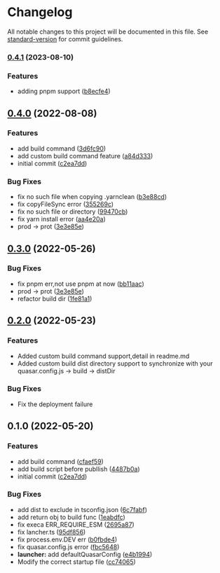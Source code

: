 # Changelog

All notable changes to this project will be documented in this file. See [standard-version](https://github.com/conventional-changelog/standard-version) for commit guidelines.

### [0.4.1](https://github.com/dongwa/vercel-quasar/compare/v0.3.1...v0.4.1) (2023-08-10)


### Features

* adding  pnpm support ([b8ecfe4](https://github.com/dongwa/vercel-quasar/commit/b8ecfe48d41cbb47f533dbdc97683764a8360a68))

## [0.4.0](https://github.com/dongwa/vercel-quasar/compare/v0.3.1...v0.4.0) (2022-08-08)

### Features

- add build command ([3d6fc90](https://github.com/dongwa/vercel-quasar/commit/3d6fc90b2e5f93dc27925f9ea944b88f62aa7503))
- add custom build command feature ([a84d333](https://github.com/dongwa/vercel-quasar/commit/a84d3335e9629a41140e6fc06538ff6e9f42160c))
- initial commit ([c2ea7dd](https://github.com/dongwa/vercel-quasar/commit/c2ea7dd1bb98772913e6a195ce5ec540141b8e1e))

### Bug Fixes

- fix no such file when copying .yarnclean ([b3e88cd](https://github.com/dongwa/vercel-quasar/commit/b3e88cd4ffdb960649aeafb4436b41935313e41d))
- fix copyFileSync error ([355269c](https://github.com/dongwa/vercel-quasar/commit/355269cc871ea3f7f8c58c821df70d9bf6ff99b8))
- fix no such file or directory ([99470cb](https://github.com/dongwa/vercel-quasar/commit/99470cb68c608c8d9abb05bb292af7914f581610))
- fix yarn install error ([aa4e20a](https://github.com/dongwa/vercel-quasar/commit/aa4e20acfd06a01f708f513cf226518154a0a01c))
- prod -> prot ([3e3e85e](https://github.com/dongwa/vercel-quasar/commit/3e3e85efae3640a136aad7bd9bc50b7dbce76c25))

## [0.3.0](https://github.com/dongwa/vercel-quasar/compare/v0.2.1-beat.1...v0.3.0) (2022-05-26)

### Bug Fixes

- fix pnpm err,not use pnpm at now ([bb11aac](https://github.com/dongwa/vercel-quasar/commit/bb11aac9b7c43902cd8d2360db9b11e8ad97297e))
- prod -> prot ([3e3e85e](https://github.com/dongwa/vercel-quasar/commit/3e3e85efae3640a136aad7bd9bc50b7dbce76c25))
- refactor build dir ([1fe81a1](https://github.com/dongwa/vercel-quasar/commit/1fe81a1cef412abfed8c4ff52ca33c7eea7530d4))

## [0.2.0](https://github.com/dongwa/vercel-quasar/compare/v0.1.13...v0.2.0) (2022-05-23)

### Features

- Added custom build command support,detail in readme.md
- Added custom build dist directory support to synchronize with your quasar.config.js -> build -> distDir

### Bug Fixes

- Fix the deployment failure

## 0.1.0 (2022-05-20)

### Features

- add build command ([cfaef59](https://github.com/dongwa/vercel-quasar/commit/cfaef592d15e49a425d2e6acf8fffa77880bfa86))
- add build script before publlish ([4487b0a](https://github.com/dongwa/vercel-quasar/commit/4487b0a4c1e55b94fab2d655238ddb3237d334eb))
- initial commit ([c2ea7dd](https://github.com/dongwa/vercel-quasar/commit/c2ea7dd1bb98772913e6a195ce5ec540141b8e1e))

### Bug Fixes

- add dist to exclude in tsconfig.json ([6c7fabf](https://github.com/dongwa/vercel-quasar/commit/6c7fabf5054eea787e4fda8df8d0f66f6608db95))
- add return obj to build func ([1eabdfc](https://github.com/dongwa/vercel-quasar/commit/1eabdfc0bca7ade5476ba4eb3b307ee1e4b6eaf6))
- fix execa ERR_REQUIRE_ESM ([2695a87](https://github.com/dongwa/vercel-quasar/commit/2695a87b2475a7c23a02b0c528eda908fddb1556))
- fix lancher.ts ([95df856](https://github.com/dongwa/vercel-quasar/commit/95df856f0a37048301218cf98b842e651b4bff91))
- fix process.env.DEV err ([b0fbde4](https://github.com/dongwa/vercel-quasar/commit/b0fbde498e038c83b7aef5e8aa7827cff167a417))
- fix quasar.config.js error ([fbc5648](https://github.com/dongwa/vercel-quasar/commit/fbc5648ca7d5b7e464a4ea2edc2ddb8072b6306d))
- **launcher:** add defaultQuasarConfig ([e4b1994](https://github.com/dongwa/vercel-quasar/commit/e4b19948e6ee39940ca393ec9a65d3c5ad8031de))
- Modify the correct startup file ([cc74065](https://github.com/dongwa/vercel-quasar/commit/cc740655a11724b978dea3b0cd5f789e1b5908f6))
